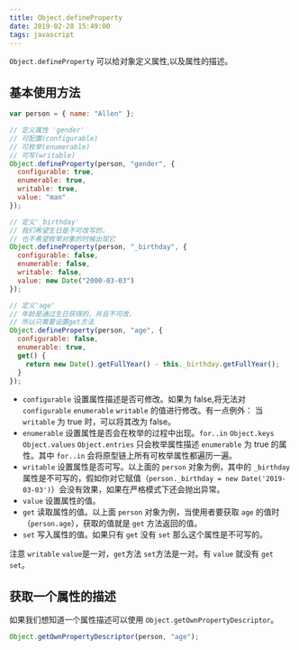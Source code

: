 ```yaml
---
title: Object.defineProperty
date: 2019-02-28 15:49:00
tags: javascript
---
```


`Object.defineProperty` 可以给对象定义属性,以及属性的描述。

## 基本使用方法

```javascript
var person = { name: "Allen" };

// 定义属性 'gender'
// 可配置(configurable)
// 可枚举(enumerable)
// 可写(writable)
Object.defineProperty(person, "gender", {
  configurable: true,
  enumerable: true,
  writable: true,
  value: "man"
});

// 定义'_birthday'
// 我们希望生日是不可改写的，
// 也不希望枚举对象的时候出现它
Object.defineProperty(person, "_birthday", {
  configurable: false,
  enumerable: false,
  writable: false,
  value: new Date("2000-03-03")
});

// 定义'age'
// 年龄是通过生日获得的，并且不可改，
// 所以只需要设置get方法
Object.defineProperty(person, "age", {
  configurable: false,
  enumerable: true,
  get() {
    return new Date().getFullYear() - this._birthday.getFullYear();
  }
});
```

- `configurable` 设置属性描述是否可修改。如果为 false,将无法对 `configurable` `enumerable` `writable` 的值进行修改。有一点例外： 当 `writable` 为 true 时，可以将其改为 false。
- `enumerable` 设置属性是否会在枚举的过程中出现。`for..in` `Object.keys` `Object.values` `Object.entries` 只会枚举属性描述 `enumerable` 为 true 的属性。其中 `for..in` 会将原型链上所有可枚举属性都遍历一遍。
- `writable` 设置属性是否可写。以上面的 `person` 对象为例，其中的 `_birthday` 属性是不可写的，假如你对它赋值（`person._birthday = new Date('2019-03-03')`）会没有效果，如果在严格模式下还会抛出异常。
- `value` 设置属性的值。
- `get` 读取属性的值。以上面 `person` 对象为例，当使用者要获取 `age` 的值时（`person.age`），获取的值就是 `get` 方法返回的值。
- `set` 写入属性的值。如果只有 `get` 没有 `set` 那么这个属性是不可写的。

注意 `writable` `value`是一对，`get`方法 `set`方法是一对。有 `value` 就没有 `get` `set`。

## 获取一个属性的描述

如果我们想知道一个属性描述可以使用 `Object.getOwnPropertyDescriptor`。

```javascript
Object.getOwnPropertyDescriptor(person, "age");
```
